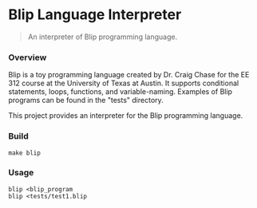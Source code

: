 # Blip Language Interpreter

> An interpreter of Blip programming language.

### Overview

Blip is a toy programming language created by Dr. Craig Chase for the EE 312 
course at the University of Texas at Austin. It supports conditional statements,
loops, functions, and variable-naming. Examples of Blip programs can be found in
the "tests" directory.

This project provides an interpreter for the Blip programming language.

### Build
    make blip

### Usage
    blip <blip_program
    blip <tests/test1.blip